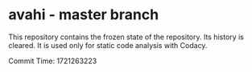 # avahi - master branch

This repository contains the frozen state of the repository.
Its history is cleared. It is used only for static code
analysis with Codacy.

Commit Time: 1721263223